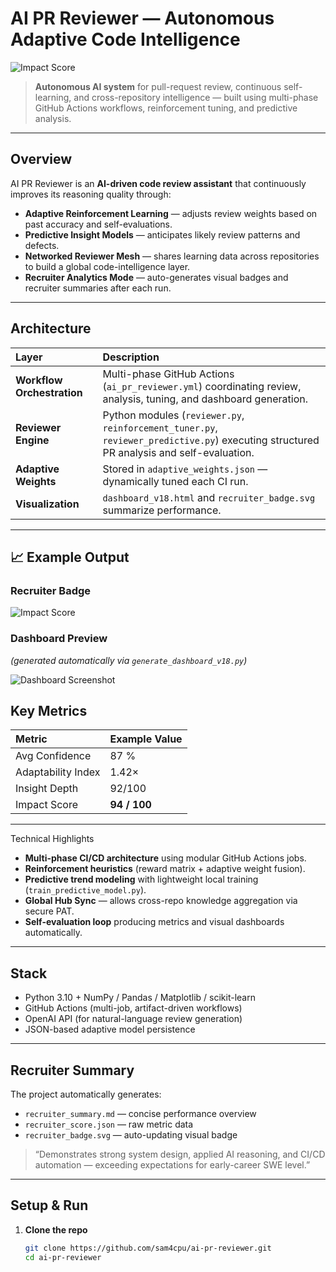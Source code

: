 # AI PR Reviewer — Autonomous Adaptive Code Intelligence

![Impact Score](https://github.com/sam4cpu/ai-pr-reviewer/blob/main/recruiter_badge.svg)

> **Autonomous AI system** for pull-request review, continuous self-learning, and cross-repository intelligence — built using multi-phase GitHub Actions workflows, reinforcement tuning, and predictive analysis.

---

## Overview

AI PR Reviewer is an **AI-driven code review assistant** that continuously improves its reasoning quality through:
- **Adaptive Reinforcement Learning** — adjusts review weights based on past accuracy and self-evaluations.  
- **Predictive Insight Models** — anticipates likely review patterns and defects.  
- **Networked Reviewer Mesh** — shares learning data across repositories to build a global code-intelligence layer.  
- **Recruiter Analytics Mode** — auto-generates visual badges and recruiter summaries after each run.

---

## Architecture

| Layer | Description |
|:------|:-------------|
| **Workflow Orchestration** | Multi-phase GitHub Actions (`ai_pr_reviewer.yml`) coordinating review, analysis, tuning, and dashboard generation. |
| **Reviewer Engine** | Python modules (`reviewer.py`, `reinforcement_tuner.py`, `reviewer_predictive.py`) executing structured PR analysis and self-evaluation. |
| **Adaptive Weights** | Stored in `adaptive_weights.json` — dynamically tuned each CI run. |
| **Visualization** | `dashboard_v18.html` and `recruiter_badge.svg` summarize performance. |

---

## 📈 Example Output

### Recruiter Badge  
![Impact Score](recruiter_badge.svg)

### Dashboard Preview  
*(generated automatically via `generate_dashboard_v18.py`)*  

![Dashboard Screenshot](.github/assets/dashboard_preview.png)

## Key Metrics

| Metric | Example Value |
|:--------|:---------------|
| Avg Confidence | 87 % |
| Adaptability Index | 1.42× |
| Insight Depth | 92/100 |
| Impact Score | **94 / 100** |

---

Technical Highlights
- **Multi-phase CI/CD architecture** using modular GitHub Actions jobs.  
- **Reinforcement heuristics** (reward matrix + adaptive weight fusion).  
- **Predictive trend modeling** with lightweight local training (`train_predictive_model.py`).  
- **Global Hub Sync** — allows cross-repo knowledge aggregation via secure PAT.  
- **Self-evaluation loop** producing metrics and visual dashboards automatically.

---

## Stack

- Python 3.10 + NumPy / Pandas / Matplotlib / scikit-learn  
- GitHub Actions (multi-job, artifact-driven workflows)  
- OpenAI API (for natural-language review generation)  
- JSON-based adaptive model persistence  

---

## Recruiter Summary 

The project automatically generates:

- `recruiter_summary.md` — concise performance overview  
- `recruiter_score.json` — raw metric data  
- `recruiter_badge.svg` — auto-updating visual badge  

> “Demonstrates strong system design, applied AI reasoning, and CI/CD automation — exceeding expectations for early-career SWE level.”

---

## Setup & Run

1. **Clone the repo**  
   ```bash
   git clone https://github.com/sam4cpu/ai-pr-reviewer.git
   cd ai-pr-reviewer

